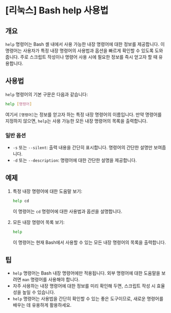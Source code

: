 # [리눅스] Bash help 사용법

## 개요
`help` 명령어는 Bash 셸 내에서 사용 가능한 내장 명령어에 대한 정보를 제공합니다. 이 명령어는 사용자가 특정 내장 명령어의 사용법과 옵션을 빠르게 확인할 수 있도록 도와줍니다. 주로 스크립트 작성이나 명령어 사용 시에 필요한 정보를 즉시 얻고자 할 때 유용합니다.

## 사용법
`help` 명령어의 기본 구문은 다음과 같습니다:

```bash
help [명령어]
```

여기서 `[명령어]`는 정보를 얻고자 하는 특정 내장 명령어의 이름입니다. 만약 명령어를 지정하지 않으면, `help`는 사용 가능한 모든 내장 명령어의 목록을 출력합니다.

### 일반 옵션
- `-s` 또는 `--silent`: 출력 내용을 간단히 표시합니다. 명령어의 간단한 설명만 보여줍니다.
- `-d` 또는 `--description`: 명령어에 대한 간단한 설명을 제공합니다.

## 예제
1. 특정 내장 명령어에 대한 도움말 보기:
   ```bash
   help cd
   ```
   이 명령어는 `cd` 명령어에 대한 사용법과 옵션을 설명합니다.

2. 모든 내장 명령어 목록 보기:
   ```bash
   help
   ```
   이 명령어는 현재 Bash에서 사용할 수 있는 모든 내장 명령어의 목록을 출력합니다.

## 팁
- `help` 명령어는 Bash 내장 명령어에만 적용됩니다. 외부 명령어에 대한 도움말을 보려면 `man` 명령어를 사용해야 합니다.
- 자주 사용하는 내장 명령어에 대한 정보를 미리 확인해 두면, 스크립트 작성 시 효율성을 높일 수 있습니다.
- `help` 명령어는 사용법을 간단히 확인할 수 있는 좋은 도구이므로, 새로운 명령어를 배우는 데 유용하게 활용하세요.